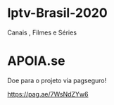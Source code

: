 # Iptv-Brasil-2020
Canais , Filmes e Séries
# APOIA.se
Doe para o projeto via pagseguro!

https://pag.ae/7WsNdZYw6

